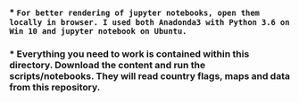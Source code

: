 ### * `For better rendering of jupyter notebooks, open them locally in browser. I used both Anadonda3 with Python 3.6 on Win 10 and jupyter notebook on Ubuntu.`

### * Everything you need to work is contained within this directory. Download the content and run the scripts/notebooks. They will read country flags, maps and data from this repository.

